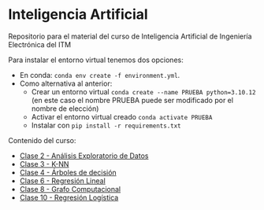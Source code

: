 # Inteligencia Artificial

Repositorio para el material del curso de Inteligencia Artificial de Ingeniería Electrónica del ITM

Para instalar el entorno virtual tenemos dos opciones:

- En conda: `conda env create -f environment.yml`. 
- Como alternativa al anterior:
  - Crear un entorno virtual `conda create --name PRUEBA python=3.10.12` (en este caso el nombre PRUEBA puede ser modificado por el nombre de elección)
  - Activar el entorno virtual creado `conda activate PRUEBA`
  - Instalar con `pip install -r requirements.txt`

Contenido del curso:

- [Clase 2 - Análisis Exploratorio de Datos](/Clase02/EDA.ipynb)
- [Clase 3 - K-NN](/Clase03/kNearestNeighbors.ipynb)
- [Clase 4 - Árboles de decisión](/Clase04/DecisionTrees.ipynb)
- [Clase 6 - Regresión Lineal](/Clase06/RegresionLineal.ipynb)
- [Clase 8 - Grafo Computacional](/Clase08/pytorch-autogradEjemploClase.ipynb)
- [Clase 10 - Regresión Logística](/Clase10/RegresionLogistica.ipynb)
